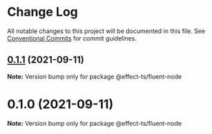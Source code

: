 # Change Log

All notable changes to this project will be documented in this file.
See [Conventional Commits](https://conventionalcommits.org) for commit guidelines.

## [0.1.1](https://github.com/Effect-TS/fluent/compare/@effect-ts/fluent-node@0.1.0...@effect-ts/fluent-node@0.1.1) (2021-09-11)

**Note:** Version bump only for package @effect-ts/fluent-node





# 0.1.0 (2021-09-11)

**Note:** Version bump only for package @effect-ts/fluent-node
